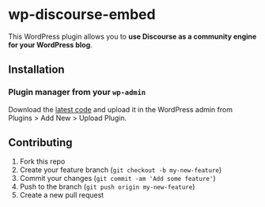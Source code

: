 # wp-discourse-embed

This WordPress plugin allows you to **use Discourse as a community engine for your WordPress blog**.

## Installation

### Plugin manager from your `wp-admin`

Download the [latest code](https://github.com/techAPJ/wp-discourse-embed/archive/master.zip) and upload it in the WordPress admin from Plugins > Add New > Upload Plugin.

## Contributing

1. Fork this repo
2. Create your feature branch (`git checkout -b my-new-feature`)
3. Commit your changes (`git commit -am 'Add some feature'`)
4. Push to the branch (`git push origin my-new-feature`)
5. Create a new pull request
